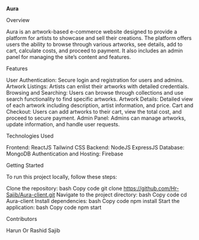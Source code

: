 **Aura**

Overview

Aura is an artwork-based e-commerce website designed to provide a platform for artists to showcase and sell their creations. The platform offers users the ability to browse through various artworks, see details, add to cart, calculate costs, and proceed to payment. It also includes an admin panel for managing the site’s content and features.

Features

User Authentication: Secure login and registration for users and admins.
Artwork Listings: Artists can enlist their artworks with detailed credentials.
Browsing and Searching: Users can browse through collections and use search functionality to find specific artworks.
Artwork Details: Detailed view of each artwork including description, artist information, and price.
Cart and Checkout: Users can add artworks to their cart, view the total cost, and proceed to secure payment.
Admin Panel: Admins can manage artworks, update information, and handle user requests.


Technologies Used

Frontend:
ReactJS
Tailwind CSS
Backend:
NodeJS
ExpressJS
Database:
MongoDB
Authentication and Hosting:
Firebase


Getting Started

To run this project locally, follow these steps:

Clone the repository:
bash
Copy code
git clone https://github.com/Hr-Sajib/Aura-client.git
Navigate to the project directory:
bash
Copy code
cd Aura-client
Install dependencies:
bash
Copy code
npm install
Start the application:
bash
Copy code
npm start


Contributors

Harun Or Rashid Sajib
